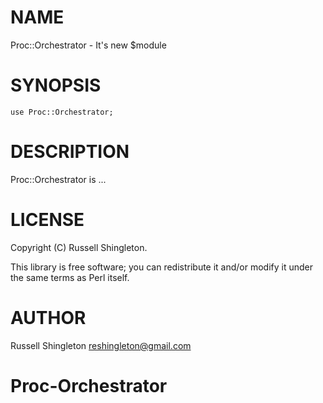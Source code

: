 
# NAME

Proc::Orchestrator - It's new $module

# SYNOPSIS

    use Proc::Orchestrator;

# DESCRIPTION

Proc::Orchestrator is ...

# LICENSE

Copyright (C) Russell Shingleton.

This library is free software; you can redistribute it and/or modify
it under the same terms as Perl itself.

# AUTHOR

Russell Shingleton <reshingleton@gmail.com>
# Proc-Orchestrator
